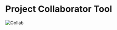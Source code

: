 # Project Collaborator Tool 

![Collab](https://user-images.githubusercontent.com/41678651/74236571-862dc100-4cf7-11ea-8d3c-f8dd518a5f2f.png)

